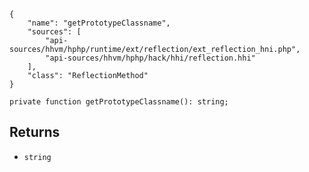 ``` yamlmeta
{
    "name": "getPrototypeClassname",
    "sources": [
        "api-sources/hhvm/hphp/runtime/ext/reflection/ext_reflection_hni.php",
        "api-sources/hhvm/hphp/hack/hhi/reflection.hhi"
    ],
    "class": "ReflectionMethod"
}
```




``` Hack
private function getPrototypeClassname(): string;
```




## Returns




+ ` string `
<!-- HHAPIDOC -->
